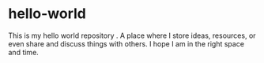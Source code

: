 # hello-world
This is my hello world repository . A place where I store ideas, resources, or even share and discuss things with others.
I hope I am in the right space and time.
